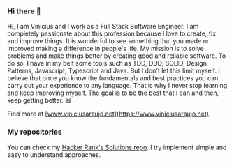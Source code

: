 ### Hi there 👋

Hi, I am Vinicius and I work as a Full Stack Software Engineer. I am completely passionate about this profession because I love to create, fix and improve things. It is wonderful to see something that you made or improved making a difference in people's life. My mission is to solve problems and make things better by creating good and reliable software. To do so, I have in my belt some tools such as TDD, DDD, SOLID, Design Patterns, Javascript, Typescript and Java. But I don't let this limit myself. I believe that once you know the fundamentals and best practices you can carry out your experience to any language. That is why I never stop learning and keep improving myself. The goal is to be the best that I can and then, keep getting better. 😃

Find more at [www.viniciusaraujo.net](https://www.viniciusaraujo.net).

### My repositories
You can check my [Hacker Rank's Solutions repo](https://github.com/vinipitta/hackerrank/tree/master/src/net/viniciusaraujo/hackerrank). I try implement simple and easy to understand approaches.

<!--
**vinipitta/vinipitta** is a ✨ _special_ ✨ repository because its `README.md` (this file) appears on your GitHub profile.

Here are some ideas to get you started:

- 🔭 I’m currently working on ...
- 🌱 I’m currently learning ...
- 👯 I’m looking to collaborate on ...
- 🤔 I’m looking for help with ...
- 💬 Ask me about ...
- 📫 How to reach me: ...
- 😄 Pronouns: ...
- ⚡ Fun fact: ...
-->
